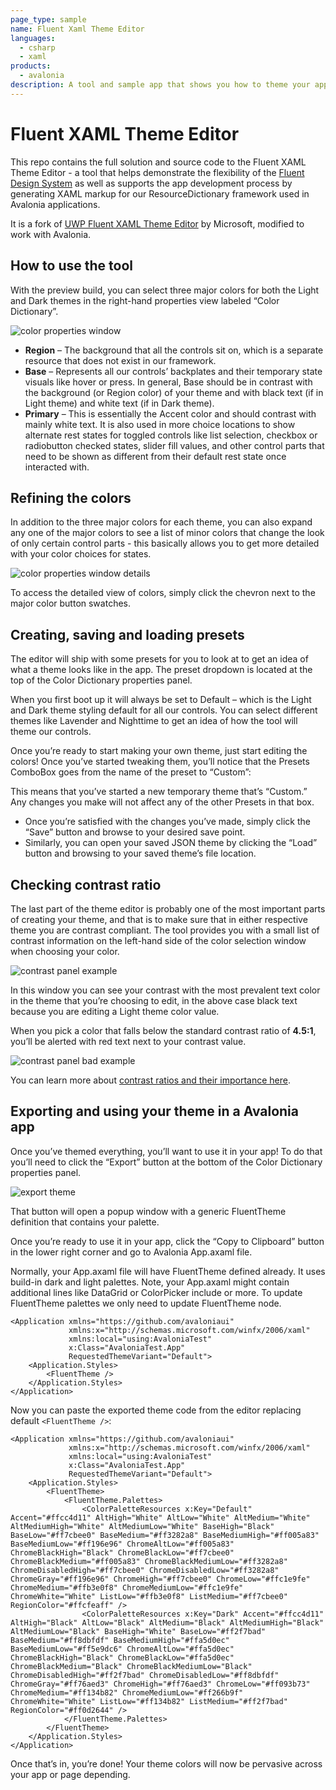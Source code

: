 ```yaml
---
page_type: sample
name: Fluent Xaml Theme Editor
languages:
  - csharp
  - xaml
products:
  - avalonia
description: A tool and sample app that shows you how to theme your app effortlessly. Jumpstarting this by also giving you lightweight toolability to see your custom theme come to life in your app.
---
```


Fluent XAML Theme Editor 
===

This repo contains the full solution and source code to the Fluent XAML Theme Editor - a tool that helps demonstrate the flexibility of the [Fluent Design System](https://www.microsoft.com/design/fluent/) as well as supports the app development process by generating XAML markup for our ResourceDictionary framework used in Avalonia applications.

It is a fork of [UWP Fluent XAML Theme Editor](https://github.com/microsoft/fluent-xaml-theme-editor/tree/97321946cf1f03128c98251f03da62b7334671af) by Microsoft, modified to work with Avalonia.

How to use the tool
---
With the preview build, you can select three major colors for both the Light and Dark themes in the right-hand properties view labeled “Color Dictionary”.

![color properties window](README_Images/RegionBasePrimary_Properties.png)

 - **Region** – The background that all the controls sit on, which is a separate resource that does not exist in our framework.
 - **Base** – Represents all our controls’ backplates and their temporary state visuals like hover or press. In general, Base should be in contrast with the background (or Region color) of your theme and with black text (if in Light theme) and white text (if in Dark theme).
 - **Primary** – This is essentially the Accent color and should contrast with mainly white text. It is also used in more choice locations to show alternate rest states for toggled controls like list selection, checkbox or radiobutton checked states, slider fill values, and other control parts that need to be shown as different from their default rest state once interacted with.
 
Refining the colors
---
In addition to the three major colors for each theme, you can also expand any one of the major colors to see a list of minor colors that change the look of only certain control parts - this basically allows you to get more detailed with your color choices for states.

![color properties window details](README_Images/RegionBasePrimary_DetailColorProperties.png)

To access the detailed view of colors, simply click the chevron next to the major color button swatches.

Creating, saving and loading presets
---
The editor will ship with some presets for you to look at to get an idea of what a theme looks like in the app. The preset dropdown is located at the top of the Color Dictionary properties panel.

When you first boot up it will always be set to Default – which is the Light and Dark theme styling default for all our controls. You can select different themes like Lavender and Nighttime to get an idea of how the tool will theme our controls.

Once you’re ready to start making your own theme, just start editing the colors! Once you’ve started tweaking them, you’ll notice that the Presets ComboBox goes from the name of the preset to “Custom”:

This means that you’ve started a new temporary theme that’s “Custom.” Any changes you make will not affect any of the other Presets in that box.

 - Once you’re satisfied with the changes you’ve made, simply click the “Save” button and browse to your desired save point.
 - Similarly, you can open your saved JSON theme by clicking the “Load” button and browsing to your saved theme’s file location.
 
Checking contrast ratio
---
The last part of the theme editor is probably one of the most important parts of creating your theme, and that is to make sure that in either respective theme you are contrast compliant. The tool provides you with a small list of contrast information on the left-hand side of the color selection window when choosing your color.

![contrast panel example](README_Images/ColorContrast_Good.png)

In this window you can see your contrast with the most prevalent text color in the theme that you’re choosing to edit, in the above case black text because you are editing a Light theme color value.

When you pick a color that falls below the standard contrast ratio of **4.5:1**, you’ll be alerted with red text next to your contrast value.

![contrast panel bad example](README_Images/ColorContrast_Bad.png)

You can learn more about [contrast ratios and their importance here](https://docs.microsoft.com/en-us/windows/uwp/design/accessibility/accessible-text-requirements).

Exporting and using your theme in a Avalonia app
---
Once you’ve themed everything, you’ll want to use it in your app! To do that you’ll need to click the “Export” button at the bottom of the Color Dictionary properties panel.

![export theme](README_Images/ExportTheme.png)

That button will open a popup window with a generic FluentTheme definition that contains your palette.

Once you’re ready to use it in your app, click the “Copy to Clipboard” button in the lower right corner and go to Avalonia App.axaml file.

Normally, your App.axaml file will have FluentTheme defined already. It uses build-in dark and light palettes.
Note, your App.axaml might contain additional lines like DataGrid or ColorPicker include or more. 
To update FluentTheme palettes we only need to update FluentTheme node. 
```xaml
<Application xmlns="https://github.com/avaloniaui"
             xmlns:x="http://schemas.microsoft.com/winfx/2006/xaml"
             xmlns:local="using:AvaloniaTest"
             x:Class="AvaloniaTest.App"
             RequestedThemeVariant="Default">
    <Application.Styles>
        <FluentTheme />
    </Application.Styles>
</Application>
```

Now you can paste the exported theme code from the editor replacing default `<FluentTheme />`:
```xaml
<Application xmlns="https://github.com/avaloniaui"
             xmlns:x="http://schemas.microsoft.com/winfx/2006/xaml"
             xmlns:local="using:AvaloniaTest"
             x:Class="AvaloniaTest.App"
             RequestedThemeVariant="Default">
    <Application.Styles>
        <FluentTheme>
            <FluentTheme.Palettes>
                <ColorPaletteResources x:Key="Default" Accent="#ffcc4d11" AltHigh="White" AltLow="White" AltMedium="White" AltMediumHigh="White" AltMediumLow="White" BaseHigh="Black" BaseLow="#ff7cbee0" BaseMedium="#ff3282a8" BaseMediumHigh="#ff005a83" BaseMediumLow="#ff196e96" ChromeAltLow="#ff005a83" ChromeBlackHigh="Black" ChromeBlackLow="#ff7cbee0" ChromeBlackMedium="#ff005a83" ChromeBlackMediumLow="#ff3282a8" ChromeDisabledHigh="#ff7cbee0" ChromeDisabledLow="#ff3282a8" ChromeGray="#ff196e96" ChromeHigh="#ff7cbee0" ChromeLow="#ffc1e9fe" ChromeMedium="#ffb3e0f8" ChromeMediumLow="#ffc1e9fe" ChromeWhite="White" ListLow="#ffb3e0f8" ListMedium="#ff7cbee0" RegionColor="#ffcfeaff" />
                <ColorPaletteResources x:Key="Dark" Accent="#ffcc4d11" AltHigh="Black" AltLow="Black" AltMedium="Black" AltMediumHigh="Black" AltMediumLow="Black" BaseHigh="White" BaseLow="#ff2f7bad" BaseMedium="#ff8dbfdf" BaseMediumHigh="#ffa5d0ec" BaseMediumLow="#ff5e9dc6" ChromeAltLow="#ffa5d0ec" ChromeBlackHigh="Black" ChromeBlackLow="#ffa5d0ec" ChromeBlackMedium="Black" ChromeBlackMediumLow="Black" ChromeDisabledHigh="#ff2f7bad" ChromeDisabledLow="#ff8dbfdf" ChromeGray="#ff76aed3" ChromeHigh="#ff76aed3" ChromeLow="#ff093b73" ChromeMedium="#ff134b82" ChromeMediumLow="#ff266b9f" ChromeWhite="White" ListLow="#ff134b82" ListMedium="#ff2f7bad" RegionColor="#ff0d2644" />
            </FluentTheme.Palettes>
        </FluentTheme>
    </Application.Styles>
</Application>
```

Once that’s in, you’re done! Your theme colors will now be pervasive across your app or page depending.
